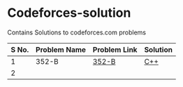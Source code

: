 # Codeforces-solution
Contains Solutions to codeforces.com problems 

| S No. | Problem Name | Problem Link | Solution |  
| ----- | ------------ | ------------ | ---------------- |
| 1 |352-B|[352-B](https://codeforces.com/problemset/problem/352/B)|[C++](./c++/352-B-117460029.cpp)|
| 2 |
